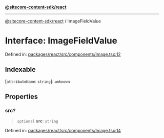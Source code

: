 [**@sitecore-content-sdk/react**](../README.md)

***

[@sitecore-content-sdk/react](../README.md) / ImageFieldValue

# Interface: ImageFieldValue

Defined in: [packages/react/src/components/Image.tsx:12](https://github.com/Sitecore/xmc-jss-dev/blob/d7b466243452103e100673b5863a2d80ef6e68eb/packages/react/src/components/Image.tsx#L12)

## Indexable

\[`attributeName`: `string`\]: `unknown`

## Properties

### src?

> `optional` **src**: `string`

Defined in: [packages/react/src/components/Image.tsx:14](https://github.com/Sitecore/xmc-jss-dev/blob/d7b466243452103e100673b5863a2d80ef6e68eb/packages/react/src/components/Image.tsx#L14)
